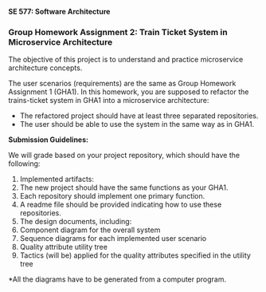 **SE 577: Software Architecture**

### Group Homework Assignment 2: Train Ticket System in Microservice Architecture

The objective of this project is to understand and practice microservice architecture concepts.

The user scenarios (requirements) are the same as Group Homework Assignment 1 (GHA1). In this homework, you are supposed to refactor the trains-ticket system in GHA1 into a microservice architecture:

- The refactored project should have at least three separated repositories.
- The user should be able to use the system in the same way as in GHA1.

**Submission Guidelines:**

We will grade based on your project repository, which should have the following:

1. Implemented artifacts:
  1. The new project should have the same functions as your GHA1.
  2. Each repository should implement one primary function.
  3. A readme file should be provided indicating how to use these repositories.
2. The design documents, including:
  1. Component diagram for the overall system
  2. Sequence diagrams for each implemented user scenario
  3. Quality attribute utility tree
  4. Tactics (will be) applied for the quality attributes specified in the utility tree

\*All the diagrams have to be generated from a computer program.
